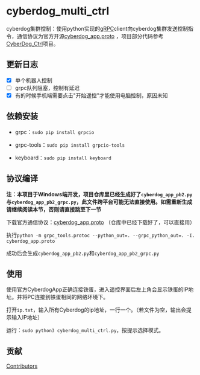 # cyberdog_multi_ctrl
cyberdog集群控制：使用python实现的[gRPC](http://doc.oschina.net/grpc?t=58008)client向cyberdog集群发送控制指令，通信协议为官方开源[cyberdog_app.proto](https://partner-gitlab.mioffice.cn/cyberdog/athena_cyberdog/-/tree/devel/athena_common/athena_grpc/protos) ，项目部分代码参考[CyberDog_Ctrl](https://github.com/Karlsx/CyberDog_Ctrl)项目。

## 更新日志

- [x] 单个机器人控制
- [ ] grpc队列阻塞，控制有延迟
- [x] 有的时候手机端需要点击"开始遥控"才能使用电脑控制，原因未知

## 依赖安装

- grpc：`sudo pip install grpcio` 

- grpc-tools：`sudo pip install grpcio-tools` 

- keyboard：`sudo pip install keyboard` 

## 协议编译

**注：本项目于Windows端开发，项目仓库里已经生成好了`cyberdog_app_pb2.py`与`cyberdog_app_pb2_grpc.py`，此文件跨平台可能无法直接使用。如需重新生成请继续阅读本节，否则请直接跳至下一节**

下载官方通信协议：[cyberdog_app.proto](https://partner-gitlab.mioffice.cn/cyberdog/athena_cyberdog/-/tree/devel/athena_common/athena_grpc/protos) （仓库中已经下载好了，可以直接用）

执行`python -m grpc_tools.protoc --python_out=. --grpc_python_out=. -I. cyberdog_app.proto`

成功后会生成`cyberdog_app_pb2.py`和`cyberdog_app_pb2_grpc.py`

## 使用

使用官方CyberdogApp正确连接铁蛋，进入遥控界面后左上角会显示铁蛋的IP地址。并将PC连接到铁蛋相同的网络环境下。

打开`ip.txt`，输入所有Cyberdog的ip地址，一行一个。（若文件为空，输出会提示输入IP地址）

运行：`sudo python3 cyberdog_multi_ctrl.py`，按提示选择模式。

## 贡献

[Contributors](https://github.com/fan-ziqi/cyberdog_multi_ctrl/graphs/contributors)

